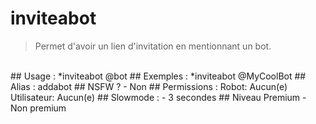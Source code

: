 # inviteabot

> Permet d'avoir un lien d'invitation en mentionnant un bot.

<br>
## Usage :
*inviteabot @bot
## Exemples :
*inviteabot @MyCoolBot
## Alias :
addabot
## NSFW ?
- Non
## Permissions :
Robot: Aucun(e)
<br>
Utilisateur: Aucun(e)
## Slowmode :
- 3 secondes
## Niveau Premium
- Non premium